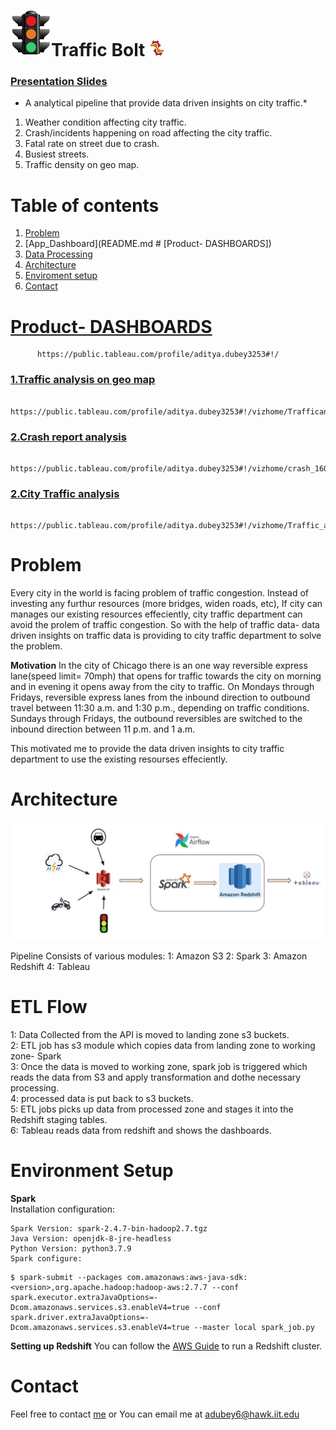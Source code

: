 #  ![Pipeline](https://github.com/Ps-budd/Traffic-Bolt/blob/master/Images/t1raffic-main.png)Traffic Bolt   ![Pipeline](https://github.com/Ps-budd/Traffic-Bolt/blob/master/Images/Traffic-Bolt.1jpg.jpg)

### [Presentation Slides](https://docs.google.com/presentation/d/1snsZjZkWUjwdy_0o7bam-rFQLeCnHkwbf63Rf6z_234/edit#slide=id.g9dc222c2d3_0_0)
* A analytical pipeline that provide data driven insights on city traffic.*
1. Weather condition affecting city traffic.
2. Crash/incidents happening on road affecting the city traffic.
3. Fatal rate on street due to crash.
4. Busiest streets.
5. Traffic density on geo map.
# Table of contents

1. [Problem](README.md#Problem)
2. [App_Dashboard](README.md # [Product- DASHBOARDS])
3. [Data Processing](README.md#data_processing)
4. [Architecture](README.md#Architecture)
5. [Enviroment setup](README.md#architecture_setup)
6. [Contact](README.md#Contact)

 
# [Product- DASHBOARDS](https://public.tableau.com/profile/aditya.dubey3253#!/)
```angular2
      https://public.tableau.com/profile/aditya.dubey3253#!/
```
### [1.Traffic analysis on geo map](https://public.tableau.com/profile/aditya.dubey3253#!/vizhome/Trafficanalysisongeomap/Dashboard1)
```angular2
    https://public.tableau.com/profile/aditya.dubey3253#!/vizhome/Trafficanalysisongeomap/Dashboard1
```

### [2.Crash report analysis](https://public.tableau.com/profile/aditya.dubey3253#!/vizhome/crash_16033013839220/Dashboard2)
```angular2
    https://public.tableau.com/profile/aditya.dubey3253#!/vizhome/crash_16033013839220/Dashboard2
```

### [2.City Traffic analysis](https://public.tableau.com/profile/aditya.dubey3253#!/vizhome/Traffic_analysis_16032111787210/Dashboard1)
```angular2
    https://public.tableau.com/profile/aditya.dubey3253#!/vizhome/Traffic_analysis_16032111787210/Dashboard1
```


# Problem
Every city in the world is facing problem of traffic congestion. Instead of investing any furthur resources (more bridges, widen roads, etc), If city can manages our existing resources effeciently, city traffic department can avoid the prolem of traffic congestion. So with the help of traffic data- data driven insights on traffic data is providing to city traffic department to solve the problem.


<b>Motivation</b>  In the city of Chicago there is an one way reversible express lane(speed limit= 70mph) that opens for traffic towards the city on morning and in evening it opens away from the city to traffic.
On Mondays through Fridays, reversible express lanes from the inbound direction to outbound travel between 11:30 a.m. and 1:30 p.m., depending on traffic conditions. Sundays through Fridays, the outbound reversibles are switched to the inbound direction between 11 p.m. and 1 a.m.

This motivated me to provide the data driven insights to city traffic department to use the existing resourses effeciently.


# Architecture
![Pipeline](https://github.com/Ps-budd/Traffic-Bolt/blob/master/Images/Architecture.JPG)

Pipeline Consists of various modules:
1: Amazon S3 
2: Spark
3: Amazon Redshift
4: Tableau

# ETL Flow
1: Data Collected from the API is moved to landing zone s3 buckets.  <br>
2: ETL job has s3 module which copies data from landing zone to working zone- Spark  <br>
3: Once the data is moved to working zone, spark job is triggered which reads the data from S3 and apply transformation and dothe necessary processing.  <br>
4: processed data is put back to s3 buckets.  <br>
5: ETL jobs picks up data from processed zone and stages it into the Redshift staging tables.  <br>
6: Tableau reads data from redshift and shows the dashboards. <br>


# Environment Setup

<b>Spark</b>  
Installation configuration:

    Spark Version: spark-2.4.7-bin-hadoop2.7.tgz
    Java Version: openjdk-8-jre-headless
    Python Version: python3.7.9
    Spark configure:
```    
$ spark-submit --packages com.amazonaws:aws-java-sdk:<version>,org.apache.hadoop:hadoop-aws:2.7.7 --conf spark.executor.extraJavaOptions=-Dcom.amazonaws.services.s3.enableV4=true --conf spark.driver.extraJavaOptions=-Dcom.amazonaws.services.s3.enableV4=true --master local spark_job.py
```



<b>Setting up Redshift</b> You can follow the [AWS Guide](https://docs.aws.amazon.com/redshift/latest/gsg/rs-gsg-prereq.html) to run a Redshift cluster.




# Contact
Feel free to contact [me](https://www.linkedin.com/in/adityadubey09/) or You can email me at adubey6@hawk.iit.edu


